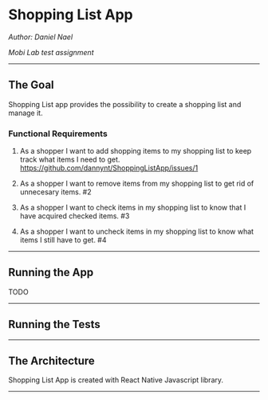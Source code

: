 # Shopping List App

_Author: Daniel Nael_

_Mobi Lab test assignment_

---

## The Goal

Shopping List app provides the possibility to create a shopping list and manage it.

### Functional Requirements

1. As a shopper I want to add shopping items to my shopping list to keep track what items I need to get. https://github.com/dannynt/ShoppingListApp/issues/1

2. As a shopper I want to remove items from my shopping list to get rid of unnecesary items. #2

3. As a shopper I want to check items in my shopping list to know that I have acquired checked items. #3

4. As a shopper I want to uncheck items in my shopping list to know what items I still have to get. #4

---

## Running the App

TODO

---

## Running the Tests

---

## The Architecture

Shopping List App is created with React Native Javascript library.

---

